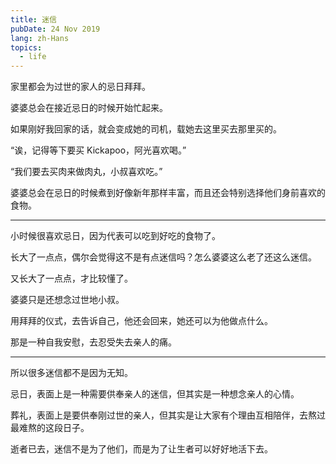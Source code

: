 ```yaml
---
title: 迷信
pubDate: 24 Nov 2019
lang: zh-Hans
topics:
  - life
---
```


家里都会为过世的家人的忌日拜拜。

婆婆总会在接近忌日的时候开始忙起来。

如果刚好我回家的话，就会变成她的司机，载她去这里买去那里买的。

“诶，记得等下要买 Kickapoo，阿光喜欢喝。”

“我们要去买肉来做肉丸，小叔喜欢吃。”

婆婆总会在忌日的时候煮到好像新年那样丰富，而且还会特别选择他们身前喜欢的食物。

---

小时候很喜欢忌日，因为代表可以吃到好吃的食物了。

长大了一点点，偶尔会觉得这不是有点迷信吗？怎么婆婆这么老了还这么迷信。

又长大了一点点，才比较懂了。

婆婆只是还想念过世地小叔。

用拜拜的仪式，去告诉自己，他还会回来，她还可以为他做点什么。

那是一种自我安慰，去忍受失去亲人的痛。

---

所以很多迷信都不是因为无知。

忌日，表面上是一种需要供奉亲人的迷信，但其实是一种想念亲人的心情。

葬礼，表面上是要供奉刚过世的亲人，但其实是让大家有个理由互相陪伴，去熬过最难熬的这段日子。

逝者已去，迷信不是为了他们，而是为了让生者可以好好地活下去。
